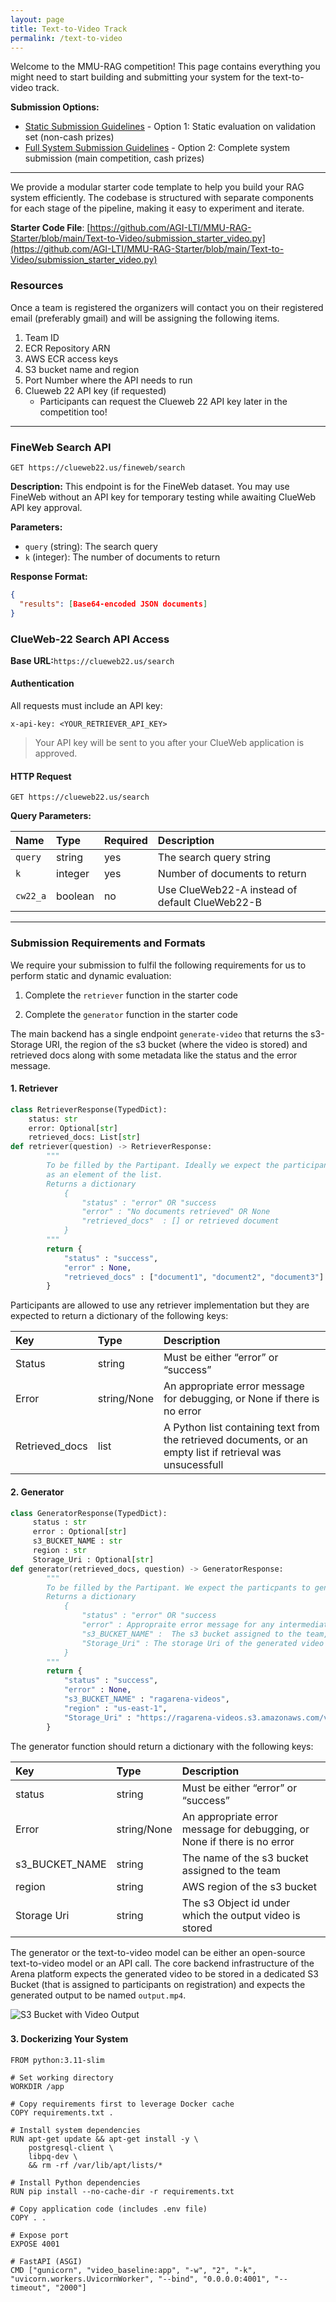 ```yaml
---
layout: page
title: Text-to-Video Track
permalink: /text-to-video
---
```


Welcome to the MMU-RAG competition! This page contains everything you might need to start building and submitting your system for the text-to-video track.

**Submission Options:**
- [Static Submission Guidelines](/MMU-RAGent-Preview/static-submission/) - Option 1: Static evaluation on validation set (non-cash prizes)
- [Full System Submission Guidelines](/MMU-RAGent-Preview/full-submission/) - Option 2: Complete system submission (main competition, cash prizes)

------



We provide a modular starter code template to help you build your RAG system efficiently. The codebase is structured with separate components for each stage of the pipeline, making it easy to experiment and iterate.



**Starter Code File**: [https://github.com/AGI-LTI/MMU-RAG-Starter/blob/main/Text-to-Video/submission_starter_video.py](https://github.com/AGI-LTI/MMU-RAG-Starter/blob/main/Text-to-Video/submission_starter_video.py)



### Resources 

Once a team is registered the organizers will contact you on their registered email (preferably gmail) and will be assigning the following items.

1. Team ID
2. ECR Repository ARN
3. AWS ECR access keys
4. S3 bucket name and region
5. Port Number where the API needs to run
6. Clueweb 22 API key (if requested)
    - Participants can request the Clueweb 22 API key later in the competition too!

---

### FineWeb Search API

```
GET https://clueweb22.us/fineweb/search
```

**Description:** This endpoint is for the FineWeb dataset. You may use FineWeb without an API key for temporary testing while awaiting ClueWeb API key approval.

**Parameters:**

-   `query` (string): The search query
-   `k` (integer): The number of documents to return

**Response Format:**

```json
{
  "results": [Base64-encoded JSON documents]
}
```

### ClueWeb-22 Search API Access

**Base URL:**`https://clueweb22.us/search`

#### Authentication

All requests must include an API key:

```
x-api-key: <YOUR_RETRIEVER_API_KEY>
```

> Your API key will be sent to you after your ClueWeb application is approved.

#### HTTP Request

```
GET https://clueweb22.us/search
```

**Query Parameters:**

| Name | Type | Required | Description |
| :--- | :--- | :--- | :--- |
| `query` | string | yes | The search query string |
| `k` | integer | yes | Number of documents to return |
| `cw22_a` | boolean | no | Use ClueWeb22-A instead of default ClueWeb22-B |

---


### Submission Requirements and Formats

We require your submission to fulfil the following requirements for us to perform static and dynamic evaluation: 

1. Complete the `retriever` function in the starter code

2. Complete the `generator` function in the starter code

   

The main backend has a single endpoint `generate-video` that returns the s3-Storage URI, the region of the s3 bucket (where the video is stored) and retrieved docs along with some metadata like the status and the error message.



#### 1. Retriever

```python
class RetrieverResponse(TypedDict):
    status: str
    error: Optional[str]
    retrieved_docs: List[str]
def retriever(question) -> RetrieverResponse: 
        """
        To be filled by the Partipant. Ideally we expect the participant to retrive top -k documents with each document of String datatype
        as an element of the list.
        Returns a dictionary 
            {
                "status" : "error" OR "success
                "error" : "No documents retrieved" OR None
                "retrieved_docs"  : [] or retrieved document
            }
        """
        return {
            "status" : "success",
            "error" : None,
            "retrieved_docs" : ["document1", "document2", "document3"]
        }
```



Participants are allowed to use any retriever implementation but they are expected to return a dictionary of the following keys:

| Key            | Type        | Description                                                  |
| :------------- | :---------- | :----------------------------------------------------------- |
| Status         | string      | Must be either “error” or “success”                          |
| Error          | string/None | An appropriate error message for debugging, or None if there is no error |
| Retrieved_docs | list        | A Python list containing text from the retrieved documents, or an empty list if retrieval was unsucessfull |



#### 2. Generator

```python
class GeneratorResponse(TypedDict):
     status : str
     error : Optional[str]
     s3_BUCKET_NAME : str
     region : str
     Storage_Uri : Optional[str]
def generator(retrieved_docs, question) -> GeneratorResponse:
        """
        To be filled by the Partipant. We expect the particpants to generate a video and store it in an s3 bucket.
        Returns a dictionary
            {
                "status" : "error" OR "success
                "error" : Appropraite error message for any intermediate steps  OR None
                "s3_BUCKET_NAME" :  The s3 bucket assigned to the team, this will be used an integrity check in the main backend
                "Storage_Uri" : The storage Uri of the generated video in the assigned s3 bucket or None
            }
        """
        return {
            "status" : "success",
            "error" : None,
            "s3_BUCKET_NAME" : "ragarena-videos",
            "region" : "us-east-1",
            "Storage_Uri" : "https://ragarena-videos.s3.amazonaws.com/video.mp4"
        }
```



The generator function should return a dictionary with the following keys:

| Key            | Type        | Description                                                  |
| :------------- | :---------- | :----------------------------------------------------------- |
| status         | string      | Must be either “error” or “success”                          |
| Error          | string/None | An appropriate error message for debugging, or None if there is no error |
| s3_BUCKET_NAME | string      | The name of the s3 bucket assigned to the team               |
| region         | string      | AWS region of the s3 bucket                                  |
| Storage Uri    | string      | The s3 Object id under which the output video is stored      |



The generator or the text-to-video model can be either an open-source text-to-video model or an API call. The core backend infrastructure of the Arena platform expects the generated video to be stored in a dedicated S3 Bucket (that is assigned to participants on registration) and expects the generated output to be named `output.mp4`.

![S3 Bucket with Video Output](https://agi-lti.github.io/MMU-RAGent-Preview/assets/img/submission/s3.png)

### 

#### 3. Dockerizing Your System

```
FROM python:3.11-slim

# Set working directory
WORKDIR /app

# Copy requirements first to leverage Docker cache
COPY requirements.txt .

# Install system dependencies
RUN apt-get update && apt-get install -y \
    postgresql-client \
    libpq-dev \
    && rm -rf /var/lib/apt/lists/*

# Install Python dependencies
RUN pip install --no-cache-dir -r requirements.txt

# Copy application code (includes .env file)
COPY . .

# Expose port
EXPOSE 4001

# FastAPI (ASGI)
CMD ["gunicorn", "video_baseline:app", "-w", "2", "-k", "uvicorn.workers.UvicornWorker", "--bind", "0.0.0.0:4001", "--timeout", "2000"]
```
